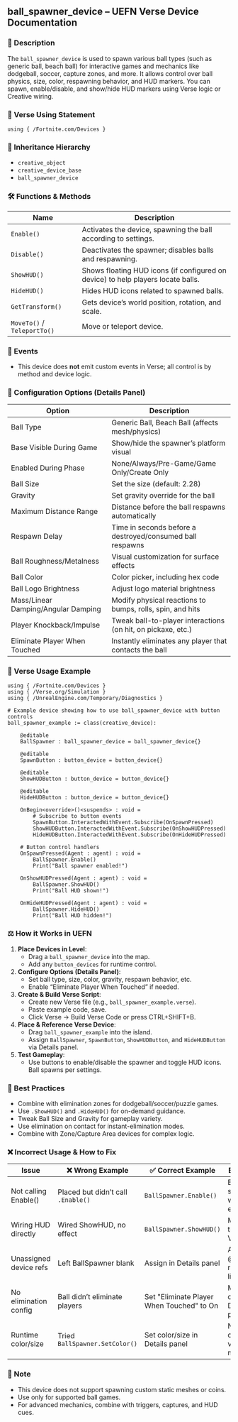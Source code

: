 ## ball_spawner_device – UEFN Verse Device Documentation

### 🔹 Description
The `ball_spawner_device` is used to spawn various ball types (such as generic ball, beach ball) for interactive games and mechanics like dodgeball, soccer, capture zones, and more. It allows control over ball physics, size, color, respawning behavior, and HUD markers. You can spawn, enable/disable, and show/hide HUD markers using Verse logic or Creative wiring.

### 🧱 Verse Using Statement
```verse
using { /Fortnite.com/Devices }
```

### 🔗 Inheritance Hierarchy
- `creative_object`
- `creative_device_base`
- `ball_spawner_device`

### 🛠️ Functions & Methods
| Name | Description |
|------|-------------|
| `Enable()` | Activates the device, spawning the ball according to settings. |
| `Disable()` | Deactivates the spawner; disables balls and respawning. |
| `ShowHUD()` | Shows floating HUD icons (if configured on device) to help players locate balls. |
| `HideHUD()` | Hides HUD icons related to spawned balls. |
| `GetTransform()` | Gets device’s world position, rotation, and scale. |
| `MoveTo()` / `TeleportTo()` | Move or teleport device. |

### 🧹 Events
- This device does **not** emit custom events in Verse; all control is by method and device logic.

### 🎠 Configuration Options (Details Panel)
| Option | Description |
|--------|-------------|
| Ball Type | Generic Ball, Beach Ball (affects mesh/physics) |
| Base Visible During Game | Show/hide the spawner’s platform visual |
| Enabled During Phase | None/Always/Pre-Game/Game Only/Create Only |
| Ball Size | Set the size (default: 2.28) |
| Gravity | Set gravity override for the ball |
| Maximum Distance Range | Distance before the ball respawns automatically |
| Respawn Delay | Time in seconds before a destroyed/consumed ball respawns |
| Ball Roughness/Metalness | Visual customization for surface effects |
| Ball Color | Color picker, including hex code |
| Ball Logo Brightness | Adjust logo material brightness |
| Mass/Linear Damping/Angular Damping | Modify physical reactions to bumps, rolls, spin, and hits |
| Player Knockback/Impulse | Tweak ball-to-player interactions (on hit, on pickaxe, etc.) |
| Eliminate Player When Touched | Instantly eliminates any player that contacts the ball |

### 🧰 Verse Usage Example
```verse
using { /Fortnite.com/Devices }
using { /Verse.org/Simulation }
using { /UnrealEngine.com/Temporary/Diagnostics }

# Example device showing how to use ball_spawner_device with button controls
ball_spawner_example := class(creative_device):

    @editable
    BallSpawner : ball_spawner_device = ball_spawner_device{}

    @editable
    SpawnButton : button_device = button_device{}

    @editable
    ShowHUDButton : button_device = button_device{}

    @editable
    HideHUDButton : button_device = button_device{}

    OnBegin<override>()<suspends> : void =
        # Subscribe to button events
        SpawnButton.InteractedWithEvent.Subscribe(OnSpawnPressed)
        ShowHUDButton.InteractedWithEvent.Subscribe(OnShowHUDPressed)
        HideHUDButton.InteractedWithEvent.Subscribe(OnHideHUDPressed)

    # Button control handlers
    OnSpawnPressed(Agent : agent) : void =
        BallSpawner.Enable()
        Print("Ball spawner enabled!")

    OnShowHUDPressed(Agent : agent) : void =
        BallSpawner.ShowHUD()
        Print("Ball HUD shown!")

    OnHideHUDPressed(Agent : agent) : void =
        BallSpawner.HideHUD()
        Print("Ball HUD hidden!")
```

### ⚖️ How it Works in UEFN
1. **Place Devices in Level**:
   - Drag a `ball_spawner_device` into the map.
   - Add any `button_devices` for runtime control.
2. **Configure Options (Details Panel)**:
   - Set ball type, size, color, gravity, respawn behavior, etc.
   - Enable “Eliminate Player When Touched” if needed.
3. **Create & Build Verse Script**:
   - Create new Verse file (e.g., `ball_spawner_example.verse`).
   - Paste example code, save.
   - Click Verse → Build Verse Code or press CTRL+SHIFT+B.
4. **Place & Reference Verse Device**:
   - Drag `ball_spawner_example` into the island.
   - Assign `BallSpawner`, `SpawnButton`, `ShowHUDButton`, and `HideHUDButton` via Details panel.
5. **Test Gameplay**:
   - Use buttons to enable/disable the spawner and toggle HUD icons. Ball spawns per settings.

### 🧠 Best Practices
- Combine with elimination zones for dodgeball/soccer/puzzle games.
- Use `.ShowHUD()` and `.HideHUD()` for on-demand guidance.
- Tweak Ball Size and Gravity for gameplay variety.
- Use elimination on contact for instant-elimination modes.
- Combine with Zone/Capture Area devices for complex logic.

### ❌ Incorrect Usage & How to Fix
| Issue | ❌ Wrong Example | ✅ Correct Example | Explanation |
|-------|--------------------|-----------------------|-------------|
| Not calling Enable() | Placed but didn’t call `.Enable()` | `BallSpawner.Enable()` | Balls only spawn when enabled. |
| Wiring HUD directly | Wired ShowHUD, no effect | `BallSpawner.ShowHUD()` | Must be triggered via Verse/event. |
| Unassigned device refs | Left BallSpawner blank | Assign in Details panel | All @editable refs must be linked. |
| No elimination config | Ball didn’t eliminate players | Set "Eliminate Player When Touched" to On | Must configure in Details panel. |
| Runtime color/size | Tried `BallSpawner.SetColor()` | Set color/size in Details panel | Not configurable via Verse methods. |

### 🔹 Note
- This device does not support spawning custom static meshes or coins.
- Use only for supported ball games.
- For advanced mechanics, combine with triggers, captures, and HUD cues.

